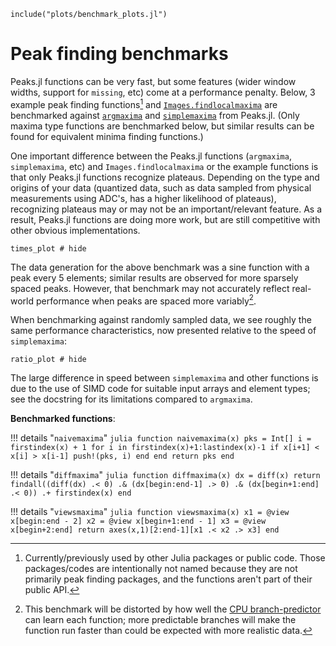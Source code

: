 ```@setup benchmark_plots
include("plots/benchmark_plots.jl")
```

# Peak finding benchmarks

Peaks.jl functions can be very fast, but some features (wider window widths, support for
`missing`, etc) come at a performance penalty. Below, 3 example peak finding functions[^1]
and [`Images.findlocalmaxima`](https://juliaimages.org/latest/function_reference/#Images.findlocalmaxima)
are benchmarked against [`argmaxima`](@ref) and [`simplemaxima`](@ref) from Peaks.jl. (Only
maxima type functions are benchmarked below, but similar results can be found for
equivalent minima finding functions.)

[^1]: Currently/previously used by other Julia packages or public code. Those packages/codes
    are intentionally not named because they are not primarily peak finding packages, and
    the functions aren't part of their public API.

One important difference between the Peaks.jl functions (`argmaxima`, `simplemaxima`, etc)
and `Images.findlocalmaxima` or the example functions is that only Peaks.jl functions
recognize plateaus. Depending on the type and origins of your data (quantized data, such as
data sampled from physical measurements using ADC's, has a higher likelihood of plateaus),
recognizing plateaus may or may not be an important/relevant feature. As a result, Peaks.jl
functions are doing more work, but are still competitive with other obvious implementations.

```@example benchmark_plots
times_plot # hide
```

The data generation for the above benchmark was a sine function with a peak every 5
elements; similar results are observed for more sparsely spaced peaks. However, that
benchmark may not accurately reflect real-world performance when peaks are spaced more
variably[^2].

[^2]: This benchmark will be distorted by how well the
    [CPU branch-predictor](https://en.wikipedia.org/wiki/Branch_predictor) can learn each
    function; more predictable branches will make the function run faster than could be
    expected with more realistic data.

When benchmarking against randomly sampled data, we see roughly the same performance characteristics, now presented relative to the speed of `simplemaxima`:

```@example benchmark_plots
ratio_plot # hide
```

The large difference in speed between `simplemaxima` and other functions is due to the use
of SIMD code for suitable input arrays and element types; see the docstring for its
limitations compared to `argmaxima`.

**Benchmarked functions**:

!!! details "`naivemaxima`"
    ```julia
    function naivemaxima(x)
       pks = Int[]
       i = firstindex(x) + 1
       for i in firstindex(x)+1:lastindex(x)-1
           if x[i+1] < x[i] > x[i-1]
               push!(pks, i)
           end
       end
       return pks
    end
    ```

!!! details "`diffmaxima`"
    ```julia
    function diffmaxima(x)
        dx = diff(x)
        return findall((diff(dx) .< 0) .& (dx[begin:end-1] .> 0) .& (dx[begin+1:end] .< 0)) .+ firstindex(x)
    end
    ```

!!! details "`viewsmaxima`"
    ```julia
    function viewsmaxima(x)
        x1 = @view x[begin:end - 2]
        x2 = @view x[begin+1:end - 1]
        x3 = @view x[begin+2:end]
        return axes(x,1)[2:end-1][x1 .< x2 .> x3]
    end
    ```

